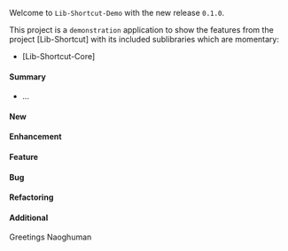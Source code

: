 Welcome to `Lib-Shortcut-Demo` with the new release `0.1.0`.

This project is a `demonstration` application to show the features from the 
project [Lib-Shortcut] with its included sublibraries which are momentary:
* [Lib-Shortcut-Core]


#### Summary
* ...



#### New



#### Enhancement



#### Feature



#### Bug



#### Refactoring



#### Additional



Greetings
Naoghuman



[//]: # (Issues which will be integrated in this release)



[//]: # (Links)
[Lib-Tile]:https://github.com/Naoghuman/lib-tile
[Lib-Tile-Core]:https://github.com/Naoghuman/lib-tile/blob/master/Lib-Tile-Core
[Lib-Tile-Demo]:https://github.com/Naoghuman/lib-tile-demo
